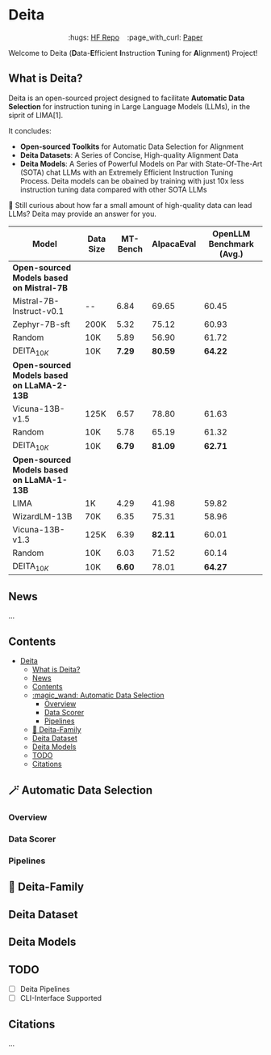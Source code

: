 # Deita
<p align="center">
  :hugs: <a href="https://huggingface.co/collections/hkust-nlp/deita-6569c198c174808d94cf5bd4">HF Repo</a>&nbsp;&nbsp;&nbsp;
  :page_with_curl: <a href="">Paper</a>
</p>

Welcome to Deita (**D**ata-**E**fficient **I**nstruction **T**uning for **A**lignment) Project!


## What is Deita?
Deita is an open-sourced project designed to facilitate **Automatic Data Selection** for instruction tuning in Large Language Models (LLMs), in the siprit of LIMA[1].

It concludes:
- **Open-sourced Toolkits** for Automatic Data Selection for Alignment
- **Deita Datasets**: A Series of Concise, High-quality Alignment Data
- **Deita Models**: A Series of Powerful Models on Par with State-Of-The-Art (SOTA) chat LLMs with an Extremely Efficient Instruction Tuning Process. Deita models can be obained by training with just 10x less instruction tuning data compared with other SOTA LLMs

:bell: Still curious about how far a small amount of high-quality data can lead LLMs? Deita may provide an answer for you.

| Model                                          | Data Size | MT-Bench | AlpacaEval | OpenLLM Benchmark (Avg.) |
|------------------------------------------------|-----------|----------|------------|-------------------------|
| **Open-sourced Models based on Mistral-7B**    |           |          |            |                         |
| Mistral-7B-Instruct-v0.1                       | --        | 6.84     | 69.65      | 60.45                   |
| Zephyr-7B-sft                                  | 200K      | 5.32     | 75.12      | 60.93                   |
| Random                                         | 10K       | 5.89     | 56.90      | 61.72                   |
| $\text{DEITA}_{10K}$                           | 10K       | **7.29** | **80.59**  | **64.22**               |
| **Open-sourced Models based on LLaMA-2-13B**   |           |          |            |                         |
| Vicuna-13B-v1.5                                | 125K      | 6.57     | 78.80      | 61.63                   |
| Random                                         | 10K       | 5.78     | 65.19      | 61.32                   |
| $\text{DEITA}_{10K}$                           | 10K       | **6.79** | **81.09**  | **62.71**               |
| **Open-sourced Models based on LLaMA-1-13B**   |           |          |            |                         |
| LIMA                                           | 1K        | 4.29     | 41.98      | 59.82                   |
| WizardLM-13B                                   | 70K       | 6.35     | 75.31      | 58.96                   |
| Vicuna-13B-v1.3                                | 125K      | 6.39     | **82.11**  | 60.01                   |
| Random                                         | 10K       | 6.03     | 71.52      | 60.14                   |
| $\text{DEITA}_{10K}$                           | 10K       | **6.60** | 78.01      | **64.27**               |


<!-- :bell: Our model Deita-2-10k-13b through **only supervised fine-tuning (sft)** with **only 10k** data based on LLaMA-2-13B achieves **6.75** on [MT-Bench](https://huggingface.co/spaces/lmsys/chatbot-arena-leaderboard) benchmark, which even outperforms [LLaMA-13B-Chat](https://huggingface.co/meta-llama/Llama-2-13b-chat-hf) with more fancy alignment techniques! -->

<!-- For more details, please refer to our paper: [What Makes Good Data for Alignment? A Comprehensive Study of Automatic Data Selection in Instruction Tuning]() -->

## News
...

## Contents

- [Deita](#deita)
  - [What is Deita?](#what-is-deita)
  - [News](#news)
  - [Contents](#contents)
  - [:magic\_wand: Automatic Data Selection](#magic_wand-automatic-data-selection)
    - [Overview](#overview)
    - [Data Scorer](#data-scorer)
    - [Pipelines](#pipelines)
  - [:rocket: Deita-Family](#rocket-deita-family)
  - [Deita Dataset](#deita-dataset)
  - [Deita Models](#deita-models)
  - [TODO](#todo)
  - [Citations](#citations)


## :magic_wand: Automatic Data Selection

### Overview

### Data Scorer

### Pipelines

## :rocket: Deita-Family

## Deita Dataset

## Deita Models

## TODO

- [ ] Deita Pipelines
- [ ] CLI-Interface Supported

## Citations
...

